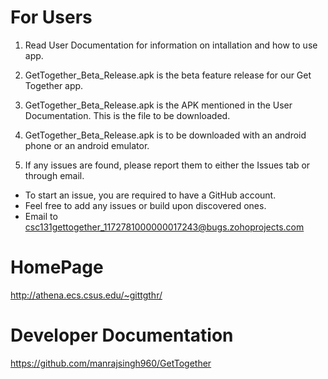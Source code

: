 # For Users

1. Read User Documentation for information on intallation and how to use app.

2. GetTogether_Beta_Release.apk is the beta feature release for our Get Together app. 

3. GetTogether_Beta_Release.apk is the APK mentioned in the User Documentation. This is the file to be downloaded.  

4. GetTogether_Beta_Release.apk is to be downloaded with an android phone or an android emulator. 

5. If any issues are found, please report them to either the Issues tab or through email.
  - To start an issue, you are required to have a GitHub account.
  - Feel free to add any issues or build upon discovered ones.
  - Email to csc131gettogether_1172781000000017243@bugs.zohoprojects.com

# HomePage
http://athena.ecs.csus.edu/~gittgthr/

# Developer Documentation
https://github.com/manrajsingh960/GetTogether
